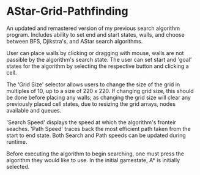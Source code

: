# AStar-Grid-Pathfinding
An updated and remastered version of my previous search algorithm program. Includes ability to set end and start states, walls, and choose between BFS, Djikstra's, and AStar search algorithms.

User can place walls by clicking or dragging with mouse, walls are not passible by the algorithm's search state. The user can set start and 'goal' states for the algorithm by selecting the respective button and clicking a cell. 

The 'Grid Size' selector allows users to change the size of the grid in multiples of 10, up to a size of 220 x 220. If changing grid size, this should be done before placing any walls; as changing the grid size will clear any previously placed cell states, due to resizing the grid arrays, nodes available and queues.

'Search Speed' displays the speed at which the algorithm's fronteir seaches. 
'Path Speed' traces back the most efficient path taken from the start to end state.
Both Search and Path speeds can be updated during runtime.

Before executing the algorithm to begin searching, one must press the algorithm they would like to use. In the initial gamestate, A* is initially selected.